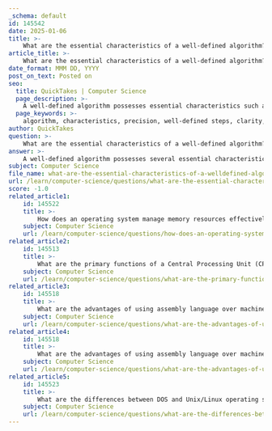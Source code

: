 ```yaml
---
_schema: default
id: 145542
date: 2025-01-06
title: >-
    What are the essential characteristics of a well-defined algorithm?
article_title: >-
    What are the essential characteristics of a well-defined algorithm?
date_format: MMM DD, YYYY
post_on_text: Posted on
seo:
  title: QuickTakes | Computer Science
  page_description: >-
    A well-defined algorithm possesses essential characteristics such as precision, clarity, efficiency, modularity, finiteness, and generality, ensuring its effectiveness in solving problems.
  page_keywords: >-
    algorithm, characteristics, precision, well-defined steps, clarity, efficiency, modularity, reusability, finiteness, generality
author: QuickTakes
question: >-
    What are the essential characteristics of a well-defined algorithm?
answer: >-
    A well-defined algorithm possesses several essential characteristics that ensure its effectiveness and reliability in solving problems or performing tasks. Here are the key characteristics:\n\n1. **Precision**: Each step of the algorithm must be clearly and unambiguously defined. This precision eliminates any uncertainty, allowing the algorithm to be followed without confusion. For example, if an algorithm is designed to calculate discounts, each step must be explicitly stated to avoid misinterpretation.\n\n2. **Well-defined Steps**: An algorithm consists of a specific set of instructions that are clearly outlined. Each step should be distinct and leave no room for ambiguity, ensuring that anyone implementing the algorithm can understand and execute it correctly.\n\n3. **Clarity and Unambiguity**: The steps in an algorithm should be clear and straightforward. This clarity aids in implementation and reduces the likelihood of errors during coding and debugging. A well-defined algorithm should be easy to read and understand.\n\n4. **Efficiency**: An algorithm should be designed to perform its task in an optimal manner, utilizing the least amount of resources (time and space) necessary. This characteristic is crucial, especially in applications where performance is critical.\n\n5. **Modularity and Reusability**: A well-structured algorithm can be broken down into smaller, modular components. This modularity allows for the reuse of these components in different parts of a program or across various programs, promoting consistency and simplifying maintenance.\n\n6. **Finiteness**: An algorithm must terminate after a finite number of steps. It should not run indefinitely and should provide a clear endpoint once the task is completed.\n\n7. **Generality**: A good algorithm should be applicable to a broad set of problems, not just a specific instance. This generality allows the algorithm to be used in various contexts and with different inputs.\n\nBy incorporating these characteristics, an algorithm can be effectively implemented and executed on a computer system, making it a reliable solution for complex computational problems.
subject: Computer Science
file_name: what-are-the-essential-characteristics-of-a-welldefined-algorithm.md
url: /learn/computer-science/questions/what-are-the-essential-characteristics-of-a-welldefined-algorithm
score: -1.0
related_article1:
    id: 145522
    title: >-
        How does an operating system manage memory resources effectively?
    subject: Computer Science
    url: /learn/computer-science/questions/how-does-an-operating-system-manage-memory-resources-effectively
related_article2:
    id: 145513
    title: >-
        What are the primary functions of a Central Processing Unit (CPU) in a computer system?
    subject: Computer Science
    url: /learn/computer-science/questions/what-are-the-primary-functions-of-a-central-processing-unit-cpu-in-a-computer-system
related_article3:
    id: 145518
    title: >-
        What are the advantages of using assembly language over machine language?
    subject: Computer Science
    url: /learn/computer-science/questions/what-are-the-advantages-of-using-assembly-language-over-machine-language
related_article4:
    id: 145518
    title: >-
        What are the advantages of using assembly language over machine language?
    subject: Computer Science
    url: /learn/computer-science/questions/what-are-the-advantages-of-using-assembly-language-over-machine-language
related_article5:
    id: 145523
    title: >-
        What are the differences between DOS and Unix/Linux operating systems?
    subject: Computer Science
    url: /learn/computer-science/questions/what-are-the-differences-between-dos-and-unixlinux-operating-systems
---
```


&nbsp;